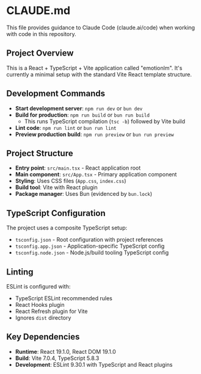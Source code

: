 # CLAUDE.md

This file provides guidance to Claude Code (claude.ai/code) when working with code in this repository.

## Project Overview

This is a React + TypeScript + Vite application called "emotionlm". It's currently a minimal setup with the standard Vite React template structure.

## Development Commands

- **Start development server**: `npm run dev` or `bun dev`
- **Build for production**: `npm run build` or `bun run build`
  - This runs TypeScript compilation (`tsc -b`) followed by Vite build
- **Lint code**: `npm run lint` or `bun run lint`
- **Preview production build**: `npm run preview` or `bun run preview`

## Project Structure

- **Entry point**: `src/main.tsx` - React application root
- **Main component**: `src/App.tsx` - Primary application component
- **Styling**: Uses CSS files (`App.css`, `index.css`)
- **Build tool**: Vite with React plugin
- **Package manager**: Uses Bun (evidenced by `bun.lock`)

## TypeScript Configuration

The project uses a composite TypeScript setup:
- `tsconfig.json` - Root configuration with project references
- `tsconfig.app.json` - Application-specific TypeScript config
- `tsconfig.node.json` - Node.js/build tooling TypeScript config

## Linting

ESLint is configured with:
- TypeScript ESLint recommended rules
- React Hooks plugin
- React Refresh plugin for Vite
- Ignores `dist` directory

## Key Dependencies

- **Runtime**: React 19.1.0, React DOM 19.1.0
- **Build**: Vite 7.0.4, TypeScript 5.8.3
- **Development**: ESLint 9.30.1 with TypeScript and React plugins